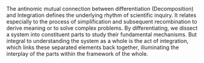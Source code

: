 
The antinomic mutual connection between differentiation (Decomposition) and Integration defines the underlying rhythm of scientific inquiry. It relates especially to the process of simplification and subsequent recombination to derive meaning or to solve complex problems. By differentiating, we dissect a system into constituent parts to study their fundamental mechanisms. But integral to understanding the system as a whole is the act of integration, which links these separated elements back together, illuminating the interplay of the parts within the framework of the whole.

